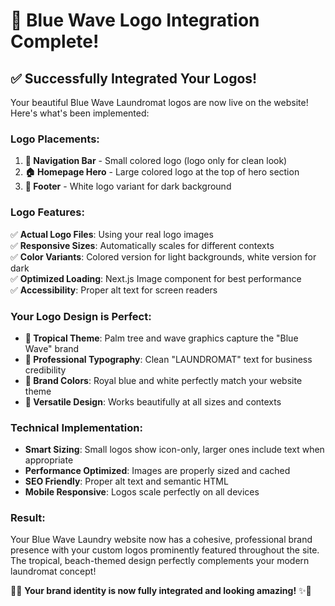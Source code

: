 # 🎉 Blue Wave Logo Integration Complete!

## ✅ Successfully Integrated Your Logos!

Your beautiful Blue Wave Laundromat logos are now live on the website! Here's what's been implemented:

### **Logo Placements:**

1. **📍 Navigation Bar** - Small colored logo (logo only for clean look)
2. **🏠 Homepage Hero** - Large colored logo at the top of hero section
3. **🔗 Footer** - White logo variant for dark background

### **Logo Features:**

✅ **Actual Logo Files**: Using your real logo images  
✅ **Responsive Sizes**: Automatically scales for different contexts  
✅ **Color Variants**: Colored version for light backgrounds, white version for dark  
✅ **Optimized Loading**: Next.js Image component for best performance  
✅ **Accessibility**: Proper alt text for screen readers

### **Your Logo Design is Perfect:**

- **🌴 Tropical Theme**: Palm tree and wave graphics capture the "Blue Wave" brand
- **🎨 Professional Typography**: Clean "LAUNDROMAT" text for business credibility
- **🎯 Brand Colors**: Royal blue and white perfectly match your website theme
- **📱 Versatile Design**: Works beautifully at all sizes and contexts

### **Technical Implementation:**

- **Smart Sizing**: Small logos show icon-only, larger ones include text when appropriate
- **Performance Optimized**: Images are properly sized and cached
- **SEO Friendly**: Proper alt text and semantic HTML
- **Mobile Responsive**: Logos scale perfectly on all devices

### **Result:**

Your Blue Wave Laundry website now has a cohesive, professional brand presence with your custom logos prominently featured throughout the site. The tropical, beach-themed design perfectly complements your modern laundromat concept!

🌊✨ **Your brand identity is now fully integrated and looking amazing!** ✨🌊

